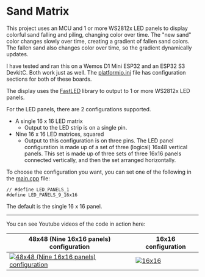 # Sand Matrix

This project uses an MCU and 1 or more WS2812x LED panels to display colorful sand falling and piling, changing color over time. The "new sand" color changes slowly over time, creating a gradient of fallen sand colors. The fallen sand also changes color over time, so the gradient dynamically updates.

I have tested and ran this on a Wemos D1 Mini ESP32 and an ESP32 S3 DevkitC. Both work just as well. The [platformio.ini](platformio.ini) file has configuration sections for both of these boards.

The display uses the [FastLED](https://github.com/FastLED/FastLED) library to output to 1 or more WS2812x LED panels.
 
For the LED panels, there are 2 configurations supported.

- A single 16 x 16 LED matrix
  - Output to the LED strip is on a single pin.
- Nine 16 x 16 LED matrices, squared
  - Output to this configuration is on three pins. The LED panel configuration is made up of a set of three (logical) 16x48 vertical panels. This set is made up of three sets of three 16x16 panels connected vertically, and then the set arranged horizontally.

To choose the configuration you want, you can set one of the following in the [main.cpp](src/main.cpp) file:
```
// #define LED_PANELS_1
#define LED_PANELS_9_16x16
```

The default is the single 16 x 16 panel.

---

You can see Youtube videos of the code in action here:

| 48x48 (Nine 16x16 panels) configuration | 16x16 configuration |
| ------------- | ------------- |
| [![48x48 (Nine 16x16 panels) configuration](https://img.youtube.com/vi/-0NTSk8rc-s/0.jpg)](https://www.youtube.com/watch?v=-0NTSk8rc-s)  | [![16x16](https://img.youtube.com/vi/4l-e632fwiI/0.jpg)](https://www.youtube.com/watch?v=4l-e632fwiI) 
